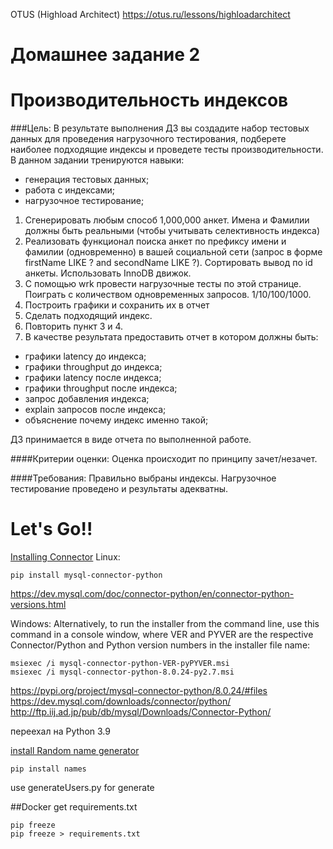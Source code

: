 OTUS (Highload Architect)
https://otus.ru/lessons/highloadarchitect

# Домашнее задание 2
# Производительность индексов

###Цель:
В результате выполнения ДЗ вы создадите набор тестовых данных для проведения нагрузочного тестирования, подберете наиболее подходящие индексы и проведете тесты производительности.
В данном задании тренируются навыки:

* генерация тестовых данных;
* работа с индексами;
* нагрузочное тестирование;
1. Сгенерировать любым способ 1,000,000 анкет. Имена и Фамилии должны быть реальными (чтобы учитывать селективность индекса)
2. Реализовать функционал поиска анкет по префиксу имени и фамилии (одновременно) в вашей социальной сети (запрос в форме firstName LIKE ? and secondName LIKE ?). Сортировать вывод по id анкеты. Использовать InnoDB движок.
3. С помощью wrk провести нагрузочные тесты по этой странице. Поиграть с количеством одновременных запросов. 1/10/100/1000.
4. Построить графики и сохранить их в отчет
5. Сделать подходящий индекс.
6. Повторить пункт 3 и 4.
7. В качестве результата предоставить отчет в котором должны быть:
* графики latency до индекса;
* графики throughput до индекса;
* графики latency после индекса;
* графики throughput после индекса;
* запрос добавления индекса;
* explain запросов после индекса;
* объяснение почему индекс именно такой;

ДЗ принимается в виде отчета по выполненной работе.

####Критерии оценки:
Оценка происходит по принципу зачет/незачет.

####Требования:
Правильно выбраны индексы.
Нагрузочное тестирование проведено и результаты адекватны.

# Let's Go!!
[Installing Connector](https://dev.mysql.com/doc/connector-python/en/connector-python-installation-binary.html)
Linux:
```shell
pip install mysql-connector-python 
```

https://dev.mysql.com/doc/connector-python/en/connector-python-versions.html

Windows:
    Alternatively, to run the installer from the command line, use this command in a console window, where VER and PYVER are the respective Connector/Python and Python version numbers in the installer file name:

    msiexec /i mysql-connector-python-VER-pyPYVER.msi
    msiexec /i mysql-connector-python-8.0.24-py2.7.msi

https://pypi.org/project/mysql-connector-python/8.0.24/#files
https://dev.mysql.com/downloads/connector/python/
http://ftp.iij.ad.jp/pub/db/mysql/Downloads/Connector-Python/

переехал на Python 3.9

[install Random name generator](https://github.com/treyhunner/names)

    pip install names


use generateUsers.py for generate

##Docker
get requirements.txt
    
    pip freeze
    pip freeze > requirements.txt